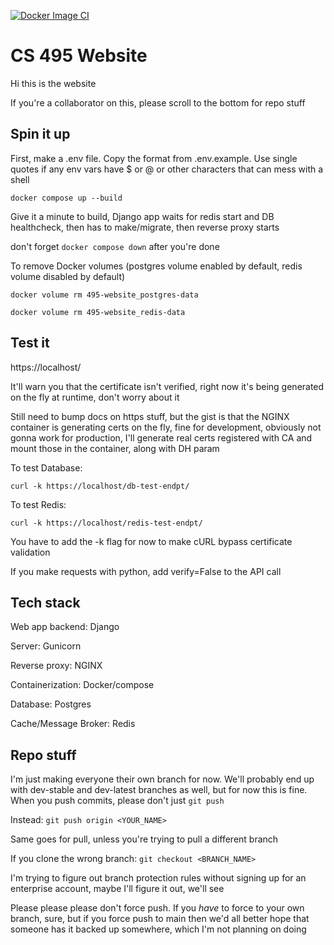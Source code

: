 [![Docker Image CI](https://github.com/HFxLhT8JqeU5BnUG/495-website/actions/workflows/docker-compose-test.yml/badge.svg)](https://github.com/HFxLhT8JqeU5BnUG/495-website/actions/workflows/docker-compose-test.yml)

# CS 495 Website
Hi this is the website

If you're a collaborator on this, please scroll to the bottom for repo stuff

## Spin it up

First, make a .env file. Copy the format from .env.example. Use single quotes if any env vars have $ or @ or other characters that can mess with a shell

```docker compose up --build```

Give it a minute to build, Django app waits for redis start and DB healthcheck, then has to make/migrate, then reverse proxy starts

don't forget ```docker compose down``` after you're done

To remove Docker volumes (postgres volume enabled by default, redis volume disabled by default)

```docker volume rm 495-website_postgres-data```

```docker volume rm 495-website_redis-data```

## Test it

https://localhost/

It'll warn you that the certificate isn't verified, right now it's being generated on the fly at runtime, don't worry about it

Still need to bump docs on https stuff, but the gist is that the NGINX container is generating certs on the fly, fine for development, obviously not gonna work for production, I'll generate real certs registered with CA and mount those in the container, along with DH param

To test Database:

```curl -k https://localhost/db-test-endpt/```

To test Redis:

```curl -k https://localhost/redis-test-endpt/```

You have to add the -k flag for now to make cURL bypass certificate validation

If you make requests with python, add verify=False to the API call


## Tech stack

Web app backend: Django

Server: Gunicorn

Reverse proxy: NGINX

Containerization: Docker/compose

Database: Postgres

Cache/Message Broker: Redis


## Repo stuff

I'm just making everyone their own branch for now. We'll probably end up with dev-stable and dev-latest branches as well, but for now this is fine. When you push commits, please don't just ```git push```

Instead: ```git push origin <YOUR_NAME>```

Same goes for pull, unless you're trying to pull a different branch

If you clone the wrong branch: ```git checkout <BRANCH_NAME>```

I'm trying to figure out branch protection rules without signing up for an enterprise account, maybe I'll figure it out, we'll see

Please please please don't force push. If you *have* to force to your own branch, sure, but if you force push to main then we'd all better hope that someone has it backed up somewhere, which I'm not planning on doing